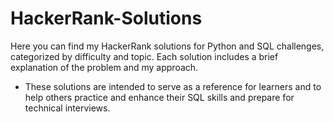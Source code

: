 # HackerRank-Solutions
Here you can find my HackerRank solutions for Python and SQL challenges, categorized by difficulty and topic. Each solution includes a brief explanation of the problem and my approach. 

* These solutions are intended to serve as a reference for learners and to help others practice and enhance their SQL skills and prepare for technical interviews.

